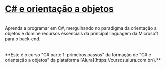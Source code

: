 # [C# e orientação a objetos](https://cursos.alura.com.br/formacao-c-sharp-orientacao-objetos-v95990)
<br>
Aprenda a programar em C#, mergulhando no paradigma da orientação a objetos e domine recursos essenciais da principal linguagem da Microsoft para o back-end.
<br>
<br>
<br>
**Este é o curso "C# parte 1: primeiros passos" da formação de "C# e orientação a objetos" da plataforma [Alura](https://cursos.alura.com.br/).**